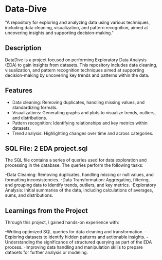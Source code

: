 # Data-Dive
"A repository for exploring and analyzing data using various techniques, including data cleaning, visualization, and pattern recognition, aimed at uncovering insights and supporting decision-making."

## Description
DataDive is a project focused on performing Exploratory Data Analysis (EDA) to gain insights from datasets. This repository includes data cleaning, visualization, and pattern recognition techniques aimed at supporting decision-making by uncovering key trends and patterns within the data.

## Features
- Data cleaning: Removing duplicates, handling missing values, and standardizing formats.
- Visualizations: Generating graphs and plots to visualize trends, outliers, and distributions.
- Pattern recognition: Identifying relationships and key metrics within datasets.
- Trend analysis: Highlighting changes over time and across categories.

## SQL File: 2 EDA project.sql
The SQL file contains a series of queries used for data exploration and processing in the database. The queries perform the following tasks:

-Data Cleaning: Removing duplicates, handling missing or null values, and formatting inconsistencies.
-Data Transformation: Aggregating, filtering, and grouping data to identify trends, outliers, and key metrics.
-Exploratory Analysis: Initial summaries of the data, including calculations of averages, sums, and distributions.

## Learnings from the Project
Through this project, I gained hands-on experience with:

-Writing optimized SQL queries for data cleaning and transformation.
-Exploring datasets to identify hidden patterns and actionable insights.
-Understanding the significance of structured querying as part of the EDA process.
-Improving data handling and manipulation skills to prepare datasets for further analysis or modeling.
